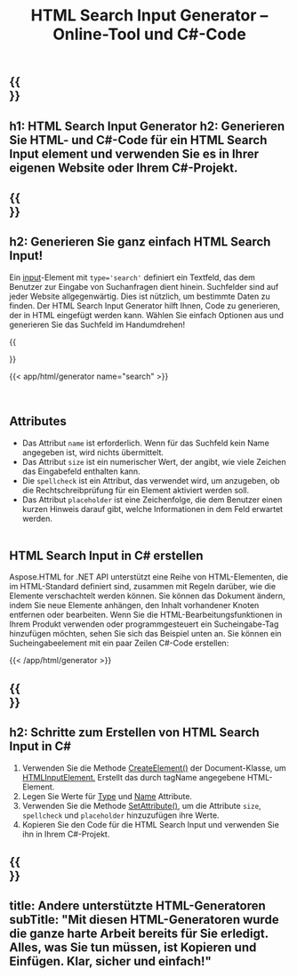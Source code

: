 ﻿---
translation: true
title: HTML Search Input Generator – Online-Tool und C#-Code
template: /templates/_template-generators-child.md
description: Generieren Sie eine HTML Search Input, sehen Sie sich das Ergebnis in der Vorschau an und kopieren Sie den HTML- und C#-Code auf Ihre Website.
url: /net/generators/search/
platformtag: net
generator: HTML Search Input Generator
element: HTML Search Input
tag: search
---

{{<section banner>}}
---
h1: HTML Search Input Generator
h2: Generieren Sie HTML- und C#-Code für ein HTML Search Input element und verwenden Sie es in Ihrer eigenen Website oder Ihrem C#-Projekt.
---

{{<section overview>}}
---
h2: Generieren Sie ganz einfach HTML Search Input!
---

Ein [input](https://html.spec.whatwg.org/multipage/input.html#the-input-element)-Element mit `type='search'` definiert ein Textfeld, das dem Benutzer zur Eingabe von Suchanfragen dient hinein. Suchfelder sind auf jeder Website allgegenwärtig. Dies ist nützlich, um bestimmte Daten zu finden. Der HTML Search Input Generator hilft Ihnen, Code zu generieren, der in HTML eingefügt werden kann. Wählen Sie einfach Optionen aus und generieren Sie das Suchfeld im Handumdrehen!

{{<section plugin>}}

{{< app/html/generator name="search" >}}

<br>
<h2> Attributes </h2>

- Das Attribut `name` ist erforderlich. Wenn für das Suchfeld kein Name angegeben ist, wird nichts übermittelt.
- Das Attribut `size` ist ein numerischer Wert, der angibt, wie viele Zeichen das Eingabefeld enthalten kann.
- Die `spellcheck` ist ein Attribut, das verwendet wird, um anzugeben, ob die Rechtschreibprüfung für ein Element aktiviert werden soll.
- Das Attribut `placeholder` ist eine Zeichenfolge, die dem Benutzer einen kurzen Hinweis darauf gibt, welche Informationen in dem Feld erwartet werden.<br><br>

<h2> HTML Search Input in C# erstellen</h2>

Aspose.HTML for .NET API unterstützt eine Reihe von HTML-Elementen, die im HTML-Standard definiert sind, zusammen mit Regeln darüber, wie die Elemente verschachtelt werden können. Sie können das Dokument ändern, indem Sie neue Elemente anhängen, den Inhalt vorhandener Knoten entfernen oder bearbeiten. Wenn Sie die HTML-Bearbeitungsfunktionen in Ihrem Produkt verwenden oder programmgesteuert ein Sucheingabe-Tag hinzufügen möchten, sehen Sie sich das Beispiel unten an. Sie können ein Sucheingabeelement mit ein paar Zeilen C#-Code erstellen:

{{< /app/html/generator >}}

{{<section steps>}}
---
h2: Schritte zum Erstellen von HTML Search Input in C#
---
1. Verwenden Sie die Methode [CreateElement()](https://reference.aspose.com/html/net/aspose.html.dom/document/createelement/) der Document-Klasse, um [HTMLInputElement.](https://reference.aspose.com/html/net/aspose.html/htmlinputelement/) Erstellt das durch tagName angegebene HTML-Element.
1. Legen Sie Werte für [Type](https://reference.aspose.com/html/net/aspose.html/htmlinputelement/type/) und [Name](https://reference.aspose.com/html/net/aspose.html/htmlinputelement/name/) Attribute.
1. Verwenden Sie die Methode [SetAttribute()](https://reference.aspose.com/html/net/aspose.html.dom/element/setattribute/), um die Attribute `size`, `spellcheck` und `placeholder` hinzuzufügen ihre Werte.
1. Kopieren Sie den Code für die HTML Search Input und verwenden Sie ihn in Ihrem C#-Projekt.

{{<section other-generators>}}
---
title: Andere unterstützte HTML-Generatoren
subTitle: "Mit diesen HTML-Generatoren wurde die ganze harte Arbeit bereits für Sie erledigt. Alles, was Sie tun müssen, ist Kopieren und Einfügen. Klar, sicher und einfach!"
---
